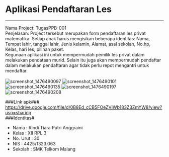 # **Aplikasi Pendaftaran Les**
***
Nama Project: TugasPPB-001<br>
Penjelasan: Project tersebut merupakan form pendaftaran les privat matematika. Setiap anak harus mengisikan beberapa identitas: Nama, Tempat lahir, tanggal lahir, Jenis kelamin, Alamat, asal sekolah, No.hp, Kelas, hari les, pilihan paket.<br>
Kegunaan aplikasi ini untuk mempermudah pemilik les privat dalam melakukan pendataan murid. Selain itu juga akan mempermudah pendaftar dalam melakukan pendaftaran agar tidak perlu repot mengantri untuk mendaftar.<br><br>
![screenshot_1476490097](https://cloud.githubusercontent.com/assets/22634893/19405901/5d495578-92a7-11e6-8911-58f0dbaf677b.png)
![screenshot_1476490101](https://cloud.githubusercontent.com/assets/22634893/19405908/743825ca-92a7-11e6-8a2b-da9ca89a9db6.png)
![screenshot_1476490135](https://cloud.githubusercontent.com/assets/22634893/19405914/80fd6c0c-92a7-11e6-9fbd-02b09518d78c.png)
![screenshot_1476490197](https://cloud.githubusercontent.com/assets/22634893/19405916/90de73f0-92a7-11e6-848f-021d6d45f9b8.png)
![screenshot_1476490208](https://cloud.githubusercontent.com/assets/22634893/19405922/9d2c4dee-92a7-11e6-9740-de165dd5ce5a.png)

###Link apk###
https://drive.google.com/file/d/0B8Ed_cCB5FOeZVlWb183Z3ZmYW8/view?usp=sharing <br>
###Identitas#
* Nama    : Rindi Tiara Putri Anggraini<br>
* Kelas  : XII RPL 3<br>
* No. Urut : 30<br>
* NIS : 4425/1323.063<br>
* Sekolah : SMK Telkom Malang<br>
